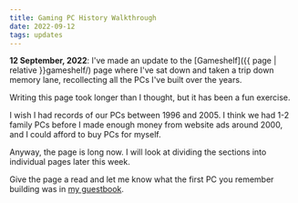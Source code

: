 ```yaml
---
title: Gaming PC History Walkthrough
date: 2022-09-12
tags: updates
---
```


**12 September, 2022**: I've made an update to the [Gameshelf]({{ page | relative }}gameshelf/) page where I've sat down and taken a trip down memory lane, recollecting all the PCs I've built over the years. 

Writing this page took longer than I thought, but it has been a fun exercise.

I wish I had records of our PCs between 1996 and 2005. I think we had 1-2 family PCs before I  made enough money from website ads around 2000, and I could afford to buy PCs for myself. 

Anyway, the page is long now. I will look at dividing the sections into individual pages later this week. 

Give the page a read and let me know what the first PC you remember building was in [my guestbook](https://guestbook.flamedfury.com).